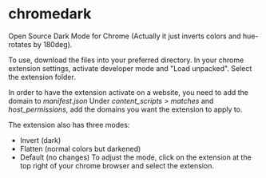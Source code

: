 # chromedark
Open Source Dark Mode for Chrome
(Actually it just inverts colors and hue-rotates by 180deg).

To use, download the files into your preferred directory.
In your chrome extension settings, activate developer mode and "Load unpacked".
Select the extension folder.

In order to have the extension activate on a website, you need to add the domain to _manifest.json_
Under _content_scripts > matches_ and _host_permissions_, add the domains you want the extension to apply to.

The extension also has three modes:
 - Invert (dark)
 - Flatten (normal colors but darkened)
 - Default (no changes)
To adjust the mode, click on the extension at the top right of your chrome browser and select the extension.
